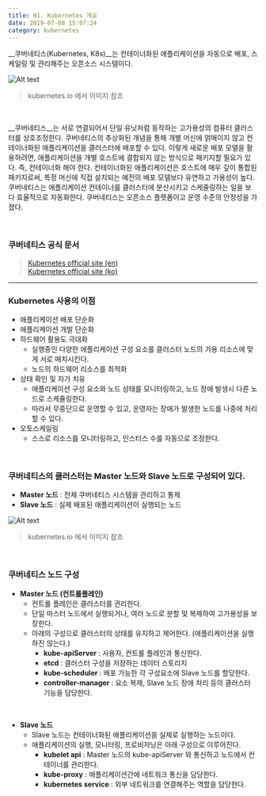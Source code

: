 ```yaml
---
title: 01. Kubernetes 개요
date: 2019-07-08 15:07:24
category: kubernetes
---
```


__쿠버네티스(Kubernetes, K8s)__는 컨테이너화된 애플리케이션을 자동으로 배포, 스케일링 및 관리해주는 오픈소스 시스템이다. 

![Alt text](https://d33wubrfki0l68.cloudfront.net/1567471e7c58dc9b7d9c65dcd54e60cbf5870daa/da576/_common-resources/images/flower.png) 
> kubernetes.io 에서 이미지 참조

<br/>

__쿠버네티스__는 서로 연결되어서 단일 유닛처럼 동작하는 고가용성의 컴퓨터 클러스터를 상호조정한다. 쿠버네티스의 추상화된 개념을 통해 개별 머신에 얽매이지 않고 컨테이너화된 애플리케이션을 클러스터에 배포할 수 있다. 이렇게 새로운 배포 모델을 활용하려면, 애플리케이션을 개별 호스트에 결합되지 않는 방식으로 패키지할 필요가 있다. 즉, 컨테이너화 해야 한다. 컨테이너화된 애플리케이션은 호스트에 매우 깊이 통합된 패키지로써, 특정 머신에 직접 설치되는 예전의 배포 모델보다 유연하고 가용성이 높다. 쿠버네티스는 애플리케이션 컨테이너를 클러스터에 분산시키고 스케줄링하는 일을 보다 효율적으로 자동화한다. 쿠버네티스는 오픈소스 플랫폼이고 운영 수준의 안정성을 가졌다.

<br/>

### 쿠버네티스 공식 문서
> [Kubernetes official site \(en\)](https://kubernetes.io/) \
> [Kubernetes official site \(ko\)](https://kubernetes.io/ko)
---



### Kubernetes 사용의 이점
- 애플리케이션 배포 단순화
- 애플리케이션 개발 단순화
- 하드웨어 활용도 극대화
    - 실행중인 다양한 애플리케이션 구성 요소를 클러스터 노드의 가용 리소스에 맞게 서로 매치시킨다.
    - 노드의 하드웨어 리소스를 최적화
- 상태 확인 및 자가 치유
    - 애플리케이션 구성 요소와 노드 상태를 모니터링하고, 노드 장애 발생시 다른 노드로 스케쥴링한다.
    - 따라서 무중단으로 운영할 수 있고, 운영자는 장애가 발생한 노드를 나중에 처리할 수 있다.
- 오토스케일링
    - 스스로 리소스를 모니터링하고, 인스터스 수를 자동으로 조정한다.

<br/>

### 쿠버네티스의 클러스터는 Master 노드와 Slave 노드로 구성되어 있다.
- __Master 노드__ : 전체 쿠버네티스 시스템을 관리하고 통제
- __Slave 노드__ : 실제 배포된 애플리케이션이 실행되는 노드


![Alt text](https://d33wubrfki0l68.cloudfront.net/99d9808dcbf2880a996ed50d308a186b5900cec9/40b94/docs/tutorials/kubernetes-basics/public/images/module_01_cluster.svg)
> kubernetes.io 에서 이미지 참조

<br/>

### 쿠버네티스 노드 구성
- __Master 노드 (컨트롤플레인)__
  - 컨트롤 플레인은 클러스터를 관리한다.
  - 단일 마스터 노드에서 실행되거나, 여러 노드로 분할 및 복제하여 고가용성을 보장한다.
  - 아래의 구성으로 클러스터의 상태를 유지하고 제어한다. (애플리케이션을 실행하진 않는다.)
      - __kube-apiServer__ : 사용자, 컨트롤 플레인과 통신한다.
      - __etcd__ : 클러스터 구성을 저장하는 데이터 스토리지
      - __kube-scheduler__ : 배포 가능한 각 구성요소에 Slave 노드를 할당한다.
      - __controller-manager__ : 요소 복제, Slave 노드 장애 처리 등의 클러스터 기능을 담당한다.

<br/>

- __Slave 노드__
  - Slave 노드는 컨테이너화된 애플리케이션을 실제로 실행하는 노드이다.
  - 애플리케이션의 실행, 모니터링, 프로비저닝은 아래 구성으로 이루어진다.
      - __kubelet api__ : Master 노드의 kube-apiServer 와 통신하고 노드에서 컨테이너를 관리한다.
      - __kube-proxy__ : 애플리케이션간에 네트워크 통신을 담당한다.
      - __kubernetes service__ : 외부 네트워크를 연결해주는 역할을 담당한다.

